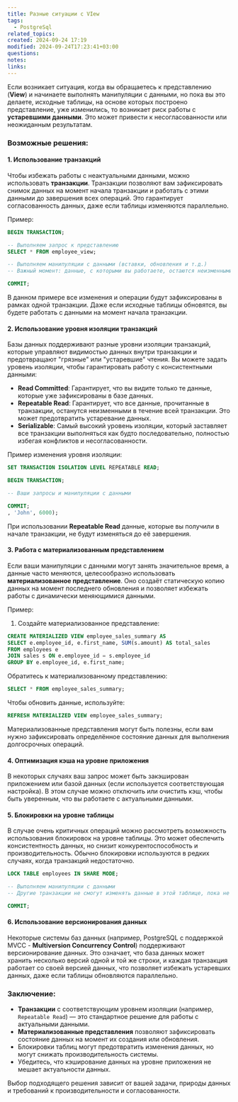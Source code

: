 ```yaml
---
title: Разные ситуации с VIew
tags:
  - PostgreSql
related_topics: 
created: 2024-09-24 17:19
modified: 2024-09-24T17:23:41+03:00
questions: 
notes: 
links: 
---
```


Если возникает ситуация, когда вы обращаетесь к представлению (**View**) и начинаете выполнять манипуляции с данными, но пока вы это делаете, исходные таблицы, на основе которых построено представление, уже изменились, то возникает риск работы с **устаревшими данными**. Это может привести к несогласованности или неожиданным результатам.

### Возможные решения:

#### 1. Использование транзакций

Чтобы избежать работы с неактуальными данными, можно использовать **транзакции**. Транзакции позволяют вам зафиксировать снимок данных на момент начала транзакции и работать с этими данными до завершения всех операций. Это гарантирует согласованность данных, даже если таблицы изменяются параллельно.

Пример:

```sql
BEGIN TRANSACTION;

-- Выполняем запрос к представлению
SELECT * FROM employee_view;

-- Выполняем манипуляции с данными (вставки, обновления и т.д.)
-- Важный момент: данные, с которыми вы работаете, остаются неизменными до конца транзакции.

COMMIT;

```
В данном примере все изменения и операции будут зафиксированы в рамках одной транзакции. Даже если исходные таблицы обновятся, вы будете работать с данными на момент начала транзакции.

#### 2. Использование уровня изоляции транзакций

Базы данных поддерживают разные уровни изоляции транзакций, которые управляют видимостью данных внутри транзакции и предотвращают "грязные" или "устаревшие" чтения. Вы можете задать уровень изоляции, чтобы гарантировать работу с консистентными данными:

- **Read Committed**: Гарантирует, что вы видите только те данные, которые уже зафиксированы в базе данных.
- **Repeatable Read**: Гарантирует, что все данные, прочитанные в транзакции, останутся неизменными в течение всей транзакции. Это может предотвратить устаревание данных.
- **Serializable**: Самый высокий уровень изоляции, который заставляет все транзакции выполняться как будто последовательно, полностью избегая конфликтов и несогласованности.

Пример изменения уровня изоляции:

```sql
SET TRANSACTION ISOLATION LEVEL REPEATABLE READ;

BEGIN TRANSACTION;

-- Ваши запросы и манипуляции с данными

COMMIT;
, 'John', 6000);
```

При использовании **Repeatable Read** данные, которые вы получили в начале транзакции, не будут изменяться до её завершения.

#### 3. Работа с материализованным представлением

Если ваши манипуляции с данными могут занять значительное время, а данные часто меняются, целесообразно использовать **материализованное представление**. Оно создаёт статическую копию данных на момент последнего обновления и позволяет избежать работы с динамически меняющимися данными.

Пример:

1. Создайте материализованное представление:

```sql
CREATE MATERIALIZED VIEW employee_sales_summary AS
SELECT e.employee_id, e.first_name, SUM(s.amount) AS total_sales
FROM employees e
JOIN sales s ON e.employee_id = s.employee_id
GROUP BY e.employee_id, e.first_name;

```
Обратитесь к материализованному представлению:
```sql
SELECT * FROM employee_sales_summary;
```
Чтобы обновить данные, используйте:
```sql
REFRESH MATERIALIZED VIEW employee_sales_summary;
```
Материализованные представления могут быть полезны, если вам нужно зафиксировать определённое состояние данных для выполнения долгосрочных операций.

#### 4. Оптимизация кэша на уровне приложения

В некоторых случаях ваш запрос может быть закэширован приложением или базой данных (если используется соответствующая настройка). В этом случае можно отключить или очистить кэш, чтобы быть уверенным, что вы работаете с актуальными данными.

#### 5. Блокировки на уровне таблицы

В случае очень критичных операций можно рассмотреть возможность использования блокировок на уровне таблицы. Это может обеспечить консистентность данных, но снизит конкурентоспособность и производительность. Обычно блокировки используются в редких случаях, когда транзакций недостаточно.


```sql
LOCK TABLE employees IN SHARE MODE;

-- Выполняем манипуляции с данными
-- Другие транзакции не смогут изменять данные в этой таблице, пока не завершится текущая транзакция.

COMMIT;

```
#### 6. Использование версионирования данных

Некоторые системы баз данных (например, PostgreSQL с поддержкой MVCC - **Multiversion Concurrency Control**) поддерживают версионирование данных. Это означает, что база данных может хранить несколько версий одной и той же строки, и каждая транзакция работает со своей версией данных, что позволяет избежать устаревших данных, даже если таблицы обновляются параллельно.

### Заключение:

- **Транзакции** с соответствующим уровнем изоляции (например, `Repeatable Read`) — это стандартное решение для работы с актуальными данными.
- **Материализованные представления** позволяют зафиксировать состояние данных на момент их создания или обновления.
- Блокировки таблиц могут предотвратить изменения данных, но могут снижать производительность системы.
- Убедитесь, что кэширование данных на уровне приложения не мешает актуальности данных.

Выбор подходящего решения зависит от вашей задачи, природы данных и требований к производительности и согласованности.
